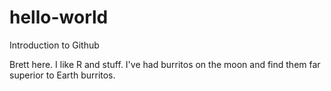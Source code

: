 # hello-world
Introduction to Github


Brett here. I like R and stuff. I've had burritos on the moon and find them far superior to Earth burritos. 
